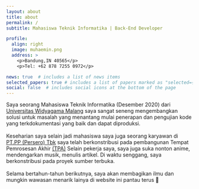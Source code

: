 ```yaml
---
layout: about
title: about
permalink: /
subtitle: Mahasiswa Teknik Informatika | Back-End Developer

profile:
  align: right
  image: muhaemin.png
  address: >
    <p>Bandung,IN 40565</p>
    <p>Tel: +62 878 7255 0972</p>

news: true  # includes a list of news items
selected_papers: true # includes a list of papers marked as "selected={true}"
social: false  # includes social icons at the bottom of the page
---
```


Saya seorang Mahasiswa Teknik Informatika (Desember 2020) dari <a href="https://widyagama.ac.id/">Universitas Widyagama Malang</a>
saya sangat seneng mengembangkan solusi untuk masalah yang menantang mulai penerapan dan pengujian kode yang terkdokumentasi yang baik dan dapat diproduksi. <br><br>
Keseharian saya selain jadi mahasiswa saya juga seorang karyawan di <a href="https://www.ptpp.co.id/">PT.PP (Persero) Tbk</a> saya telah berkonstribusi pada pembangunan Tempat Pemrosesan Akhir <a href="">(TPA)</a>
Selain pekerja saya, saya juga suka nonton anime, mendengarkan musik, menulis artikel. Di waktu senggang, saya berkonstribusi pada proyek sumber terbuka.<br><br>
Selama bertahun-tahun berikutnya, saya akan membagikan ilmu dan mungkin wawasan menarik lainya di website ini pantau terus :rocket:
